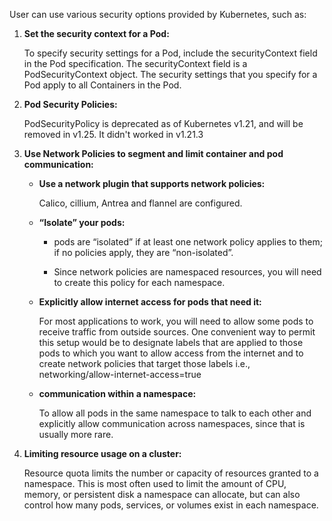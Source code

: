 User can use various security options provided by Kubernetes, such as:

1. **Set the security context for a Pod:**

   To specify security settings for a Pod, include the securityContext field in the Pod specification. The securityContext field is a PodSecurityContext object. The security settings that you specify for a Pod apply to all Containers in the Pod.

2. **Pod Security Policies:**

    PodSecurityPolicy is deprecated as of Kubernetes v1.21, and will be removed in v1.25. It didn't worked in v1.21.3

3. **Use Network Policies to segment and limit container and pod communication:**

    - **Use a network plugin that supports network policies:**
  
      Calico, cillium, Antrea and flannel are configured.
    
    - **“Isolate” your pods:**
   
      - pods are “isolated” if at least one network policy applies to them; if no policies apply, they are “non-isolated”.
    
      - Since network policies are namespaced resources, you will need to create this policy for each namespace. 
    
    - **Explicitly allow internet access for pods that need it:**
  
      For most applications to work, you will need to allow some pods to receive traffic from outside sources. One convenient way to permit this setup would be to designate labels that are applied to those pods to which you want to allow access from the internet and to create network policies that target those labels i.e., networking/allow-internet-access=true
    
    - **communication within a namespace:**
  
      To allow all pods in the same namespace to talk to each other and explicitly allow communication across namespaces, since that is usually more rare.
	
4. **Limiting resource usage on a cluster:**

    Resource quota limits the number or capacity of resources granted to a namespace. This is most often used to limit the amount of CPU, memory, or persistent disk a namespace can allocate, but can also control how many pods, services, or volumes exist in each namespace.
